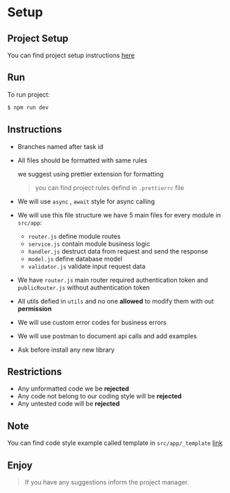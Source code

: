 # Setup

## Project Setup

You can find project setup instructions [here](./config/README.md)

## Run

To run project:

```bash
$ npm run dev
```

## Instructions

-   Branches named after task id
-   All files should be formatted with same rules

    we suggest using prettier extension for formatting

    > you can find project rules defind in `.prettierrc` file

-   We will use `async` , `await` style for async calling
-   We will use this file structure
    we have 5 main files for every module in `src/app`:
    -   `router.js` define module routes
    -   `service.js` contain module business logic
    -   `handler.js` destruct data from request and send the response
    -   `model.js` define database model
    -   `validator.js` validate input request data
-   We have `router.js` main router required authentication token and `publicRouter.js` without authentication token
-   All utils defied in `utils` and no one **allowed** to modify them with out **permission**
-   We will use custom error codes for business errors
-   We will use postman to document api calls and add examples
-   Ask before install any new library

## Restrictions

-   Any unformatted code we be **rejected**
-   Any code not belong to our coding style will be **rejected**
-   Any untested code will be **rejected**

## Note

You can find code style example called template in `src/app/_template` [link](./src/app/_template)

## Enjoy

> If you have any suggestions inform the project manager.
